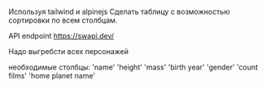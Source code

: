 Используя tailwind и alpinejs Сделать таблицу с возможностью сортировки по всем
столбцам.

API endpoint https://swapi.dev/

Надо выгребсти всех персонажей

необходимые столбцы: 'name' 'height' 'mass' 'birth year' 'gender' 'count films'
'home planet name'
